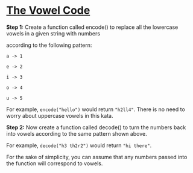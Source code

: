 # [The Vowel Code](https://www.codewars.com/kata/53697be005f803751e0015aa/python)

**Step 1:** Create a function called encode() to replace all the lowercase vowels in a given string with numbers

according to the following pattern:

```
a -> 1

e -> 2

i -> 3

o -> 4

u -> 5
```

For example, `encode("hello")` would return `"h2ll4"`. There is no need to worry about uppercase vowels in this kata.

**Step 2:** Now create a function called decode() to turn the numbers back into vowels according to the same pattern
shown above.

For example, `decode("h3 th2r2")` would return `"hi there"`.

For the sake of simplicity, you can assume that any numbers passed into the function will correspond to vowels.
